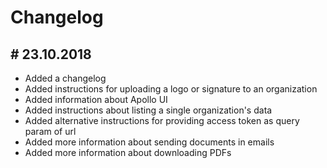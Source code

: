 # Changelog

## # 23.10.2018
- Added a changelog
- Added instructions for uploading a logo or signature to an organization
- Added information about Apollo UI
- Added instructions about listing a single organization's data
- Added alternative instructions for providing access token as query param of url
- Added more information about sending documents in emails
- Added more information about downloading PDFs